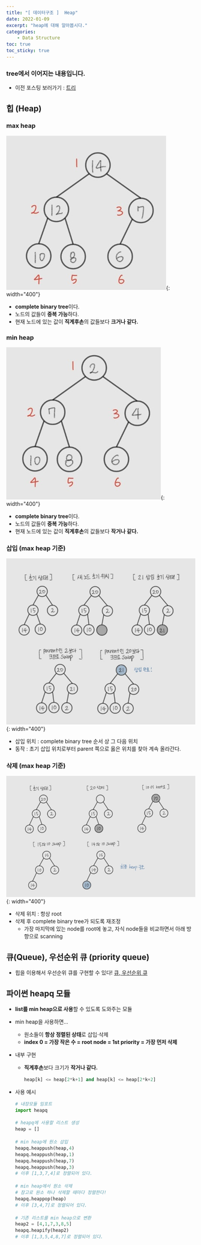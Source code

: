 ```yaml
---
title: "[ 데이터구조 ]  Heap"
date: 2022-01-09
excerpt: "heap에 대해 알아봅시다."
categories: 
    - Data Structure
toc: true
toc_sticky: true
---
```


### tree에서 이어지는 내용입니다.
- 이전 포스팅 보러가기 : [트리](/데이터구조/tree/) 


## 힙 (Heap)

### max heap
![7.jpg](/assets/images/posts/data_structure/heap/7.jpg){: width="400"}

- **complete binary tree**이다.
- 노드의 값들이 **중복 가능**하다.
- 현재 노드에 있는 값이 **직계후손**의 값들보다 **크거나 같다.**

### min heap
![8.jpg](/assets/images/posts/data_structure/heap/8.jpg){: width="400"}

- **complete binary tree**이다.
- 노드의 값들이 **중복 가능**하다.
- 현재 노드에 있는 값이 **직계후손**의 값들보다 **작거나 같다.**

### 삽입 (max heap 기준)
![9.jpg](/assets/images/posts/data_structure/heap/9.jpg){: width="400"}

- 삽입 위치 : complete binary tree 순서 상 그 다음 위치
- 동작 : 초기 삽입 위치로부터 parent 쪽으로 옳은 위치를 찾아 계속 올라간다.

### 삭제 (max heap 기준)
![10.jpg](/assets/images/posts/data_structure/heap/10.jpg){: width="400"}

- 삭제 위치 : 항상 root
- 삭제 후 complete binary tree가 되도록 재조정
    - 가장 마지막에 있는 node를 root에 놓고, 자식 node들을 비교하면서 아래 방향으로 scanning



## 큐(Queue), 우선순위 큐 (priority queue)

- 힙을 이용해서 우선순위 큐를 구현할 수 있다!
[큐, 우선순위 큐](/데이터구조/stack&queue/) 


## 파이썬 heapq 모듈

- **list를 min heap으로 사용**할 수 있도록 도와주는 모듈
- min heap을 사용하면...
    - 원소들이 **항상 정렬된 상태**로 삽입·삭제
    - **index 0 = 가장 작은 수 = root node = 1st priority = 가장 먼저 삭제**
- 내부 구현
    - **직계후손**보다 크기가 **작거나 같다.**

        ```python
        heap[k] <= heap[2*k+1] and heap[k] <= heap[2*k+2]
        ```
        
- 사용 예시
    
    ```python
    # 내장모듈 임포트
    import heapq
    
    # heapq에 사용할 리스트 생성
    heap = []
    
    # min heap에 원소 삽입
    heapq.heappush(heap,4)
    heapq.heappush(heap,1)
    heapq.heappush(heap,7)
    heapq.heappush(heap,3)
    # 이후 [1,3,7,4]로 정렬되어 있다.
    
    # min heap에서 원소 삭제
    # 참고로 원소 하나 삭제할 때마다 정렬한다!
    heapq.heappop(heap)
    # 이후 [3,4,7]로 정렬되어 있다.
    
    # 기존 리스트를 min heap으로 변환
    heap2 = [4,1,7,3,8,5]
    heapq.heapify(heap2)
    # 이후 [1,3,5,4,8,7]로 정렬되어 있다.
    ```
